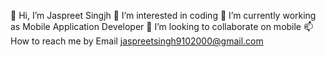👋 Hi, I’m Jaspreet Singjh
👀 I’m interested in coding
🌱 I’m currently working as Mobile Application Developer
💞️ I’m looking to collaborate on mobile
📫 How to reach me by Email jaspreetsingh9102000@gmail.com
